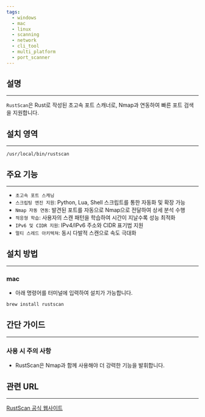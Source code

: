 ```yaml
---
tags:
  - windows
  - mac
  - linux
  - scanning
  - network
  - cli_tool
  - multi_platform
  - port_scanner
---
```

## 설명
---
`RustScan`은 Rust로 작성된 초고속 포트 스캐너로, Nmap과 연동하여 빠른 포트 검색을 지원합니다.

## 설치 영역
---
`/usr/local/bin/rustscan`

## 주요 기능
---
- `초고속 포트 스캐닝`
- `스크립팅 엔진 지원`: Python, Lua, Shell 스크립트를 통한 자동화 및 확장 가능
- `Nmap 자동 연동`: 발견된 포트를 자동으로 Nmap으로 전달하여 상세 분석 수행
- `적응형 학습`: 사용자의 스캔 패턴을 학습하여 시간이 지날수록 성능 최적화
- `IPv6 및 CIDR 지원`: IPv4/IPv6 주소와 CIDR 표기법 지원
- `멀티 스레드 아키텍쳐`: 동시 다발적 스캔으로 속도 극대화

## 설치 방법
---
### mac
- 아래 명령어를 터미널에 입력하여 설치가 가능합니다.
```sh
brew install rustscan
```

## 간단 가이드
---
### 사용 시 주의 사항
- RustScan은 Nmap과 함께 사용해야 더 강력한 기능을 발휘합니다.

## 관련 URL
---
[RustScan 공식 웹사이트](https://rustscan.github.io/RustScan/)
